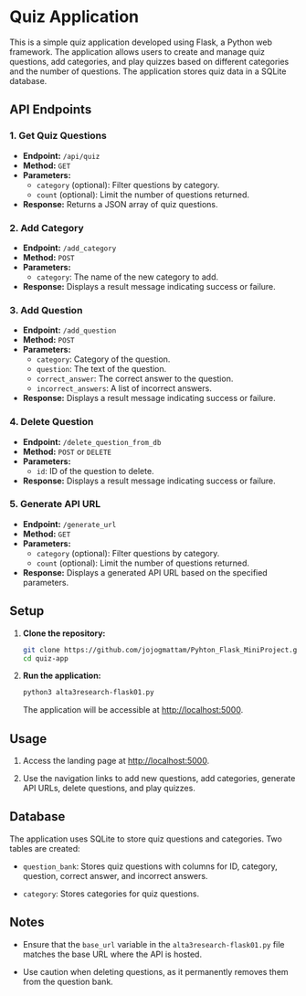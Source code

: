 # Quiz Application

This is a simple quiz application developed using Flask, a Python web framework. The application allows users to create and manage quiz questions, add categories, and play quizzes based on different categories and the number of questions. The application stores quiz data in a SQLite database.

## API Endpoints

### 1. Get Quiz Questions

- **Endpoint:** `/api/quiz`
- **Method:** `GET`
- **Parameters:**
  - `category` (optional): Filter questions by category.
  - `count` (optional): Limit the number of questions returned.
- **Response:** Returns a JSON array of quiz questions.

### 2. Add Category

- **Endpoint:** `/add_category`
- **Method:** `POST`
- **Parameters:**
  - `category`: The name of the new category to add.
- **Response:** Displays a result message indicating success or failure.

### 3. Add Question

- **Endpoint:** `/add_question`
- **Method:** `POST`
- **Parameters:**
  - `category`: Category of the question.
  - `question`: The text of the question.
  - `correct_answer`: The correct answer to the question.
  - `incorrect_answers`: A list of incorrect answers.
- **Response:** Displays a result message indicating success or failure.

### 4. Delete Question

- **Endpoint:** `/delete_question_from_db`
- **Method:** `POST` or `DELETE`
- **Parameters:**
  - `id`: ID of the question to delete.
- **Response:** Displays a result message indicating success or failure.

### 5. Generate API URL

- **Endpoint:** `/generate_url`
- **Method:** `GET`
- **Parameters:**
  - `category` (optional): Filter questions by category.
  - `count` (optional): Limit the number of questions returned.
- **Response:** Displays a generated API URL based on the specified parameters.


## Setup

1. **Clone the repository:**

    ```bash
    git clone https://github.com/jojogmattam/Pyhton_Flask_MiniProject.git
    cd quiz-app
    ```

2. **Run the application:**

    ```bash
    python3 alta3research-flask01.py
    ```

   The application will be accessible at [http://localhost:5000](http://localhost:5000).

## Usage

1. Access the landing page at [http://localhost:5000](http://localhost:5000).

2. Use the navigation links to add new questions, add categories, generate API URLs, delete questions, and play quizzes.

## Database

The application uses SQLite to store quiz questions and categories. Two tables are created:

- `question_bank`: Stores quiz questions with columns for ID, category, question, correct answer, and incorrect answers.

- `category`: Stores categories for quiz questions.

## Notes

- Ensure that the `base_url` variable in the `alta3research-flask01.py` file matches the base URL where the API is hosted.

- Use caution when deleting questions, as it permanently removes them from the question bank.


